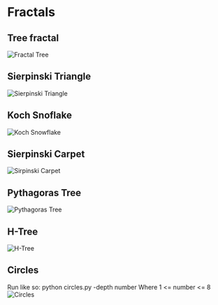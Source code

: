 Fractals
========

Tree fractal
--------
![Fractal Tree](/images/tree.png)

Sierpinski Triangle
--------
![Sierpinski Triangle](/images/triangle.png)

Koch Snoflake
--------
![Koch Snowflake](/images/snowflake.png)

Sierpinski Carpet
-------
![Sirpinski Carpet](/images/carpet.png)

Pythagoras Tree
-------
![Pythagoras Tree](/images/pytree.png)

H-Tree
-------
![H-Tree](/images/htree.png)

Circles
------

Run like so:
python circles.py -depth number
Where 1 <= number <= 8
![Circles](/images/circles.png)
